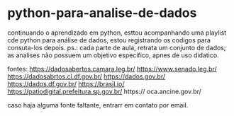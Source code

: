 # python-para-analise-de-dados
continuando o aprendizado em python, esttou acompanhando uma playlist cde python para análise de dados, estou registrando os codigos para consuta-los depois.
ps.: cada parte de aula, retrata um conjunto de dados; as analises não possuem um objetivo especifico, apnes de uso didatico.

fontes:
https://dadosabertos.camara.leg.br/
https://www.senado.leg.br/
https://dadosabrtos.cl.df.gov.br/
https://dados.gov.br/
https://dados.df.gov.br/
https://brasil.io/
https://patiodigital.prefeitura.sp.gov.br/
https:// oca.ancine.gov.br/

caso haja alguma fonte faltante, entrarr em contato por email.
